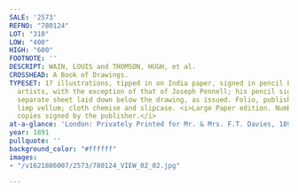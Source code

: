 ```yaml
---
SALE: '2573'
REFNO: "780124"
LOT: "310"
LOW: "400"
HIGH: "600"
FOOTNOTE: ''
DESCRIPT: WAIN, LOUIS and THOMSON, HUGH, et al.
CROSSHEAD: A Book of Drawings.
TYPESET: 17 illustrations, tipped in on India paper, signed in pencil by each of the
  artists, with the exception of that of Joseph Pennell; his pencil signature on a
  separate sheet laid down below the drawing, as issued. Folio, publisher's gilt decorated
  limp vellum; cloth chemise and slipcase. <i>Large Paper edition. Number 77 of 100
  copies signed by the publisher.</i>
at-a-glance: 'London: Privately Printed for Mr. & Mrs. F.T. Davies, 1891'
year: 1891
pullquote: ''
background_color: "#ffffff"
images:
- "/v1621886007/2573/780124_VIEW_02_02.jpg"

---
```

